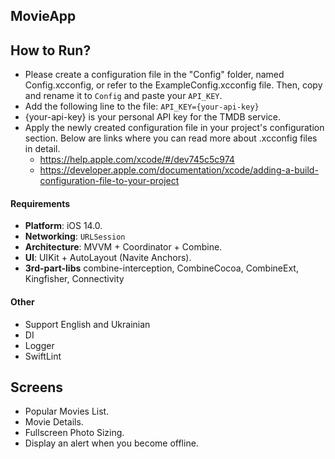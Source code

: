 ## MovieApp

## How to Run?
- Please create a configuration file in the "Config" folder, named Config.xcconfig, or refer to the ExampleConfig.xcconfig file. Then, copy and rename it to `Config` and paste your `API_KEY`.
- Add the following line to the file: `API_KEY={your-api-key}`
- {your-api-key} is your personal API key for the TMDB service.
- Apply the newly created configuration file in your project's configuration section. Below are links where you can read more about .xcconfig files in detail.
	- https://help.apple.com/xcode/#/dev745c5c974
    - https://developer.apple.com/documentation/xcode/adding-a-build-configuration-file-to-your-project

#### Requirements
- **Platform**: iOS 14.0.
- **Networking**: `URLSession`
- **Architecture**: MVVM + Coordinator + Combine.
- **UI**: UIKit + AutoLayout (Navite Anchors).
- **3rd-part-libs** combine-interception, CombineCocoa, CombineExt, Kingfisher, Connectivity

#### Other
 - Support English and Ukrainian
 - DI
 - Logger
 - SwiftLint

## Screens
  - Popular Movies List.
  - Movie Details.
  - Fullscreen Photo Sizing.
  - Display an alert when you become offline.
